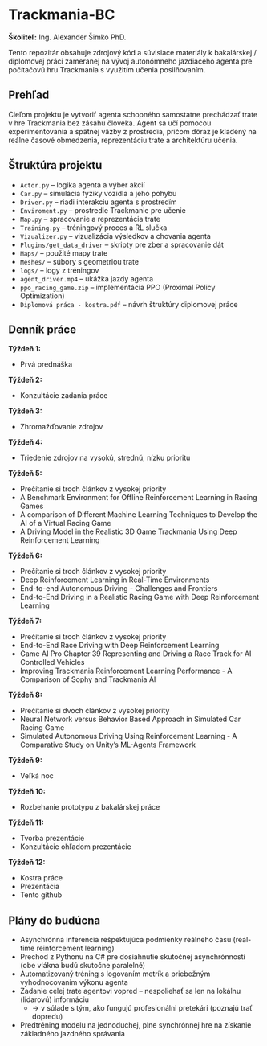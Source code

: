 # Trackmania-BC
**Školiteľ:** Ing. Alexander Šimko PhD.

Tento repozitár obsahuje zdrojový kód a súvisiace materiály k bakalárskej / diplomovej práci zameranej na vývoj autonómneho jazdiaceho agenta pre počítačovú hru Trackmania s využitím učenia posilňovaním.






## Prehľad

Cieľom projektu je vytvoriť agenta schopného samostatne prechádzať trate v hre Trackmania bez zásahu človeka. Agent sa učí pomocou experimentovania a spätnej väzby z prostredia, pričom dôraz je kladený na reálne časové obmedzenia, reprezentáciu trate a architektúru učenia.

## Štruktúra projektu

- `Actor.py` – logika agenta a výber akcií
- `Car.py` – simulácia fyziky vozidla a jeho pohybu
- `Driver.py` – riadi interakciu agenta s prostredím
- `Enviroment.py` – prostredie Trackmanie pre učenie
- `Map.py` – spracovanie a reprezentácia trate
- `Training.py` – tréningový proces a RL slučka
- `Vizualizer.py` – vizualizácia výsledkov a chovania agenta
- `Plugins/get_data_driver` – skripty pre zber a spracovanie dát
- `Maps/` – použité mapy trate
- `Meshes/` – súbory s geometriou trate
- `logs/` – logy z tréningov
- `agent_driver.mp4` – ukážka jazdy agenta
- `ppo_racing_game.zip` – implementácia PPO (Proximal Policy Optimization)
- `Diplomová práca - kostra.pdf` – návrh štruktúry diplomovej práce

## Denník práce

**Týždeň 1:**  
- Prvá prednáška

**Týždeň 2:**  
- Konzultácie zadania práce

**Týždeň 3:**  
- Zhromažďovanie zdrojov

**Týždeň 4:**  
- Triedenie zdrojov na vysokú, strednú, nízku prioritu 

**Týždeň 5:**  
- Prečítanie si troch článkov z vysokej priority
- A Benchmark Environment for Offline Reinforcement Learning in Racing Games
- A comparison of Different Machine Learning Techniques to Develop the AI of a Virtual Racing Game
- A Driving Model in the Realistic 3D Game Trackmania Using Deep Reinforcement Learning

**Týždeň 6:**  
- Prečítanie si troch článkov z vysokej priority
- Deep Reinforcement Learning in Real-Time Environments
- End-to-end Autonomous Driving - Challenges and Frontiers
- End-to-End Driving in a Realistic Racing Game with Deep Reinforcement Learning

**Týždeň 7:**  
- Prečítanie si troch článkov z vysokej priority
- End-to-End Race Driving with Deep Reinforcement Learning
- Game AI Pro Chapter 39 Representing and Driving a Race Track for AI Controlled Vehicles
- Improving Trackmania Reinforcement Learning Performance - A Comparison of Sophy and Trackmania AI

**Týždeň 8:**  
- Prečítanie si dvoch článkov z vysokej priority
- Neural Network versus Behavior Based Approach in Simulated Car Racing Game
- Simulated Autonomous Driving Using Reinforcement Learning - A Comparative Study on Unity’s ML-Agents Framework

**Týždeň 9:**  
- Veľká noc

**Týždeň 10:**  
- Rozbehanie prototypu z bakalárskej práce

**Týždeň 11:**  
- Tvorba prezentácie
- Konzultácie ohľadom prezentácie

**Týždeň 12:**  
- Kostra práce
- Prezentácia
- Tento github

## Plány do budúcna

- Asynchrónna inferencia rešpektujúca podmienky reálneho času (real-time reinforcement learning)
- Prechod z Pythonu na C# pre dosiahnutie skutočnej asynchrónnosti (obe vlákna budú skutočne paralelné)
- Automatizovaný tréning s logovaním metrík a priebežným vyhodnocovaním výkonu agenta
- Zadanie celej trate agentovi vopred – nespoliehať sa len na lokálnu (lidarovú) informáciu
  - → v súlade s tým, ako fungujú profesionálni pretekári (poznajú trať dopredu)
- Predtréning modelu na jednoduchej, plne synchrónnej hre na získanie základného jazdného správania

